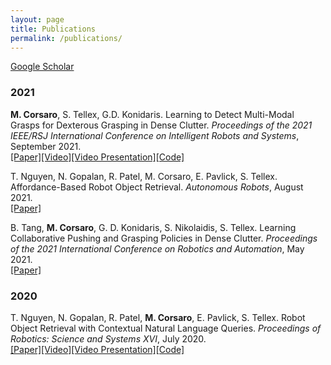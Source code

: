 ```yaml
---
layout: page
title: Publications
permalink: /publications/
---
```


[Google Scholar](https://scholar.google.com/citations?user=NZXTTVQAAAAJ)

### 2021
**M. Corsaro**, S. Tellex, G.D. Konidaris. Learning to Detect Multi-Modal Grasps for Dexterous Grasping in Dense Clutter.
*Proceedings of the 2021 IEEE/RSJ International Conference on Intelligent Robots and Systems*, September 2021.<br>[[Paper]](http://irl.cs.brown.edu/pubs/multimodal_grasps.pdf)[[Video]](https://youtu.be/YkFrG4_h6_k)[[Video Presentation]](https://youtu.be/PxRC5GVmdXE)[[Code]](https://github.com/mattcorsaro1/MultiModalGrasping)

T. Nguyen, N. Gopalan, R. Patel, M. Corsaro, E. Pavlick, S. Tellex. Affordance-Based Robot Object Retrieval.
*Autonomous Robots*, August 2021.<br>[[Paper]](https://link.springer.com/article/10.1007/s10514-021-10008-7)

B. Tang, **M. Corsaro**, G. D. Konidaris, S. Nikolaidis, S. Tellex. Learning Collaborative Pushing and
Grasping Policies in Dense Clutter.
*Proceedings of the 2021 International Conference on Robotics and Automation*, May 2021.<br>[[Paper]](http://irl.cs.brown.edu/pubs/push_grasp_clutter.pdf)

### 2020
T. Nguyen, N. Gopalan, R. Patel, **M. Corsaro**, E. Pavlick, S. Tellex. Robot Object Retrieval with Contextual Natural Language Queries.
*Proceedings of Robotics: Science and Systems XVI*, July 2020.<br>[[Paper]](http://www.roboticsproceedings.org/rss16/p080.pdf)[[Video]](https://youtu.be/WMAdGhMmXEQ)[[Video Presentation]](https://youtu.be/HOYvL5AwX38)[[Code]](https://github.com/Thaonguyen3095/affordance-language)

